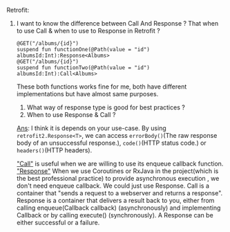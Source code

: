 Retrofit:



1. I want to know the difference between Call And Response ? That when to use Call & when to use to Response in Retrofit ?
      ```
      @GET("/albums/{id}")
      suspend fun functionOne(@Path(value = "id") albumsId:Int):Response<Albums>
      @GET("/albums/{id}")
      suspend fun functionTwo(@Path(value = "id") albumsId:Int):Call<Albums>
      ```
      These both functions works fine for me, both have different implementations but have almost same purposes.

      1. What way of response type is good for best practices ?
      2. When to use Response & Call ?

      [Ans](https://stackoverflow.com/questions/64124670/call-or-response-in-retrofit):
      I think it is depends on your use-case. By using `retrofit2.Response<T>`, we can access `errorBody()`(The raw response body of an unsuccessful response.), `code()`(HTTP status code.) or `headers()`(HTTP headers).

      ["Call"](https://square.github.io/retrofit/2.x/retrofit/retrofit2/Call.html) is useful when we are willing to use its enqueue callback function.
      ["Response"](https://square.github.io/retrofit/2.x/retrofit/retrofit2/Response.html) When we use Coroutines or RxJava in the project(which is the best professional practice) to provide asynchronous execution , we don't need enqueue callback. We could just use Response.
      Call<T> is a container that "sends a request to a webserver and returns a response".
        Response is a container that delivers a result back to you, either from calling 
        enqueue(Callback<T> callback) (asynchronously) and implementing Callback<T> 
        or by calling execute() (synchronously). A Response can be either successful or a failure.
